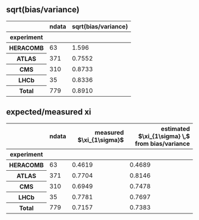 ## sqrt(bias/variance)
<table border="0" class="dataframe">
<thead>
<tr style="text-align: right;">
<th></th>
<th>ndata</th>
<th>sqrt(bias/variance)</th>
</tr>
<tr>
<th>experiment</th>
<th></th>
<th></th>
</tr>
</thead>
<tbody>
<tr>
<th>HERACOMB</th>
<td>63</td>
<td>1.596</td>
</tr>
<tr>
<th>ATLAS</th>
<td>371</td>
<td>0.7552</td>
</tr>
<tr>
<th>CMS</th>
<td>310</td>
<td>0.8733</td>
</tr>
<tr>
<th>LHCb</th>
<td>35</td>
<td>0.8336</td>
</tr>
<tr>
<th>Total</th>
<td>779</td>
<td>0.8910</td>
</tr>
</tbody>
</table>

## expected/measured xi
<table border="0" class="dataframe">
<thead>
<tr style="text-align: right;">
<th></th>
<th>ndata</th>
<th>measured $\xi_{1\sigma}$</th>
<th>estimated $\xi_{1\sigma} \,$ from bias/variance</th>
</tr>
<tr>
<th>experiment</th>
<th></th>
<th></th>
<th></th>
</tr>
</thead>
<tbody>
<tr>
<th>HERACOMB</th>
<td>63</td>
<td>0.4619</td>
<td>0.4689</td>
</tr>
<tr>
<th>ATLAS</th>
<td>371</td>
<td>0.7704</td>
<td>0.8146</td>
</tr>
<tr>
<th>CMS</th>
<td>310</td>
<td>0.6949</td>
<td>0.7478</td>
</tr>
<tr>
<th>LHCb</th>
<td>35</td>
<td>0.7781</td>
<td>0.7697</td>
</tr>
<tr>
<th>Total</th>
<td>779</td>
<td>0.7157</td>
<td>0.7383</td>
</tr>
</tbody>
</table>